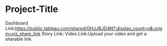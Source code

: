 # Project-Title
Dashboard Link:https://public.tableau.com/shared/GHJJBJD4N?:display_count=n&:origin=viz_share_link
Story Link:
Video Link:Upload your video and get a sharable link
